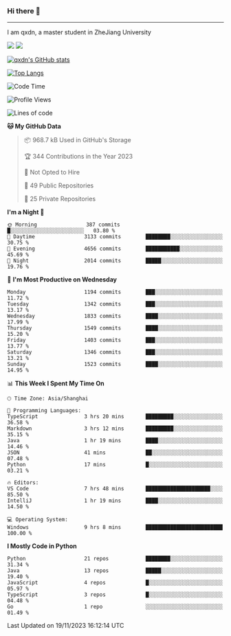 ### Hi there 👋
---

I am qxdn, a master student in ZheJiang University

[![](https://img.shields.io/badge/blog-qxdn-brightgreen?style=for-the-badge&logo=hexo)](https://qianxu.run) [![](https://img.shields.io/badge/bilibili-qxdn-ff69b4?style=for-the-badge&logo=Bilibili)](https://space.bilibili.com/11674667)


[![qxdn's GitHub stats](https://github-readme-stats.vercel.app/api?username=qxdn&count_private=true&show_icons=true)](https://github.com/qxdn)

[![Top Langs](https://github-readme-stats.vercel.app/api/top-langs/?username=qxdn&layout=compact)](https://github.com/qxdn)

<!--START_SECTION:waka-->
![Code Time](http://img.shields.io/badge/Code%20Time-1%2C251%20hrs%2025%20mins-blue)

![Profile Views](http://img.shields.io/badge/Profile%20Views-13-blue)

![Lines of code](https://img.shields.io/badge/From%20Hello%20World%20I%27ve%20Written-10.9%20million%20lines%20of%20code-blue)

**🐱 My GitHub Data** 

> 📦 968.7 kB Used in GitHub's Storage 
 > 
> 🏆 344 Contributions in the Year 2023
 > 
> 🚫 Not Opted to Hire
 > 
> 📜 49 Public Repositories 
 > 
> 🔑 25 Private Repositories 
 > 
**I'm a Night 🦉** 

```text
🌞 Morning                387 commits         █░░░░░░░░░░░░░░░░░░░░░░░░   03.80 % 
🌆 Daytime                3133 commits        ████████░░░░░░░░░░░░░░░░░   30.75 % 
🌃 Evening                4656 commits        ███████████░░░░░░░░░░░░░░   45.69 % 
🌙 Night                  2014 commits        █████░░░░░░░░░░░░░░░░░░░░   19.76 % 
```
📅 **I'm Most Productive on Wednesday** 

```text
Monday                   1194 commits        ███░░░░░░░░░░░░░░░░░░░░░░   11.72 % 
Tuesday                  1342 commits        ███░░░░░░░░░░░░░░░░░░░░░░   13.17 % 
Wednesday                1833 commits        ████░░░░░░░░░░░░░░░░░░░░░   17.99 % 
Thursday                 1549 commits        ████░░░░░░░░░░░░░░░░░░░░░   15.20 % 
Friday                   1403 commits        ███░░░░░░░░░░░░░░░░░░░░░░   13.77 % 
Saturday                 1346 commits        ███░░░░░░░░░░░░░░░░░░░░░░   13.21 % 
Sunday                   1523 commits        ████░░░░░░░░░░░░░░░░░░░░░   14.95 % 
```


📊 **This Week I Spent My Time On** 

```text
🕑︎ Time Zone: Asia/Shanghai

💬 Programming Languages: 
TypeScript               3 hrs 20 mins       █████████░░░░░░░░░░░░░░░░   36.58 % 
Markdown                 3 hrs 12 mins       █████████░░░░░░░░░░░░░░░░   35.15 % 
Java                     1 hr 19 mins        ████░░░░░░░░░░░░░░░░░░░░░   14.46 % 
JSON                     41 mins             ██░░░░░░░░░░░░░░░░░░░░░░░   07.48 % 
Python                   17 mins             █░░░░░░░░░░░░░░░░░░░░░░░░   03.21 % 

🔥 Editors: 
VS Code                  7 hrs 48 mins       █████████████████████░░░░   85.50 % 
IntelliJ                 1 hr 19 mins        ████░░░░░░░░░░░░░░░░░░░░░   14.50 % 

💻 Operating System: 
Windows                  9 hrs 8 mins        █████████████████████████   100.00 % 
```

**I Mostly Code in Python** 

```text
Python                   21 repos            ████████░░░░░░░░░░░░░░░░░   31.34 % 
Java                     13 repos            █████░░░░░░░░░░░░░░░░░░░░   19.40 % 
JavaScript               4 repos             █░░░░░░░░░░░░░░░░░░░░░░░░   05.97 % 
TypeScript               3 repos             █░░░░░░░░░░░░░░░░░░░░░░░░   04.48 % 
Go                       1 repo              ░░░░░░░░░░░░░░░░░░░░░░░░░   01.49 % 
```




 Last Updated on 19/11/2023 16:12:14 UTC
<!--END_SECTION:waka-->

<!--
**qxdn/qxdn** is a ✨ _special_ ✨ repository because its `README.md` (this file) appears on your GitHub profile.

Here are some ideas to get you started:

- 🔭 I’m currently working on ...
- 🌱 I’m currently learning ...
- 👯 I’m looking to collaborate on ...
- 🤔 I’m looking for help with ...
- 💬 Ask me about ...
- 📫 How to reach me: ...
- 😄 Pronouns: ...
- ⚡ Fun fact: ...
-->
